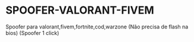 # SPOOFER-VALORANT-FIVEM
Spoofer para valorant,fivem,fortnite,cod,warzone (Não precisa de flash na bios) (Spoofer 1 click)
